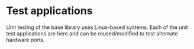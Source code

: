 # Test applications

Unit testing of the base library uses Linux-based systems.  Each of the unit test applications are here and can be reused/modified to test alternate hardware ports.

